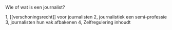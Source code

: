 
Wie of wat is een journalist?


1, [[verschoningsrecht]] voor journalisten
2, journalistiek een semi-professie
3, journalisten hun vak afbakenen
4, Zelfregulering inhoudt 



